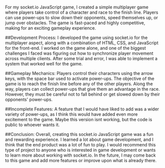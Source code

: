 
For my socket.io JavaScript game, I created a simple multiplayer game where players take control of a character and race to the finish line. Players can use power-ups to slow down their opponents, speed themselves up, or jump over obstacles. The game is fast-paced and highly competitive, making for an exciting gameplay experience.

##Development Process:
I developed the game using socket.io for the multiplayer aspect, along with a combination of HTML, CSS, and JavaScript for the front-end. I worked on the game alone, and one of the biggest challenges I faced was figuring out how to synchronize player movement across multiple clients. After some trial and error, I was able to implement a system that worked well for the game.

##Gameplay Mechanics:
Players control their characters using the arrow keys, with the space bar used to activate power-ups. The objective of the game is to reach the finish line before any of the other players. Along the way, players can collect power-ups that give them an advantage in the race. However, they must be careful not to fall behind or get slowed down by their opponents' power-ups.

##Incomplete Features:
A feature that I would have liked to add was a wider variety of power-ups, as I think this would have added even more excitement to the game.
Maybe this version isnt working, but the code is public to whoever wants it.

##Conclusion:
Overall, creating this socket.io JavaScript game was a fun and rewarding experience. I learned a lot about game development, and I think that the end product was a lot of fun to play. I would recommend this type of project to anyone who is interested in game development or wants to learn more about working with socket.io. In the future, I may come back to this game and add more features or improve upon what is already there.
